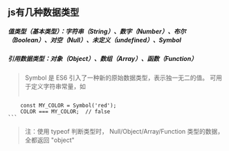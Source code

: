 ## js有几种数据类型    

##### 值类型（基本类型）：字符串（String）、数字（Number）、布尔（Boolean）、对空（Null）、未定义（undefined）、Symbol
##### 引用数据类型：对象（Object）、数组（Array）、函数（Function）    

> Symbol 是 ES6 引入了一种新的原始数据类型，表示独一无二的值。
> 可用于定义字符串常量，如 
>    ```const COLOR = Symbol('red');
        const MY_COLOR = Symbol('red');
        COLOR === MY_COLOR;  // false
    ```
    
> 注：使用 typeof 判断类型时， Null/Object/Array/Function 类型的数据，全都返回 "object"


